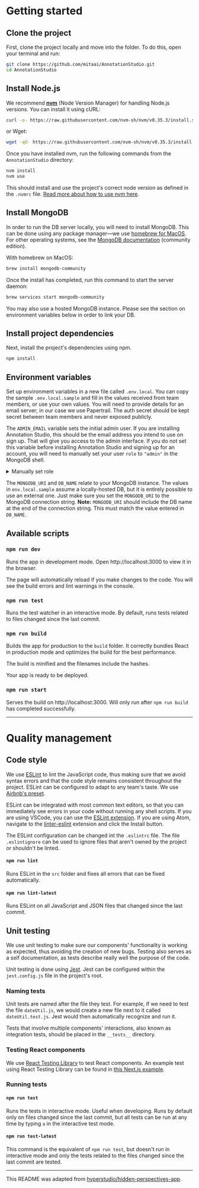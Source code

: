 # Getting started
## Clone the project
First, clone the project locally and move into the folder. To do this, open your terminal and run:
```sh
git clone https://github.com/mitaai/AnnotationStudio.git
cd AnnotationStudio
```

## Install Node.js
We recommend [**nvm**](http://nvm.sh/) (Node Version Manager) for handling Node.js versions. You can install it using cURL:
```sh
curl -o- https://raw.githubusercontent.com/nvm-sh/nvm/v0.35.3/install.sh | bash
```
or Wget:
```sh
wget -qO- https://raw.githubusercontent.com/nvm-sh/nvm/v0.35.3/install.sh | bash
```

Once you have installed nvm, run the following commands from the `AnnotationStudio` directory:
```sh
nvm install
nvm use
```
This should install and use the project's correct node version as defined in the `.nvmrc` file.
[Read more about how to use nvm here](https://github.com/nvm-sh/nvm/blob/master/README.md#usage). 

## Install MongoDB
In order to run the DB server locally, you will need to install MongoDB. This can be done using any package manager—we use [homebrew for MacOS](https://brew.sh/). For other operating systems, see the [MongoDB documentation](https://docs.mongodb.com/manual/installation) (community edition).

With homebrew on MacOS:
```sh
brew install mongodb-community
```

Once the install has completed, run this command to start the server daemon:
```sh
brew services start mongodb-community
```

You may also use a hosted MongoDB instance. Please see the section on environment variables below in order to link your DB.

## Install project dependencies
Next, install the project's dependencies using npm.
```sh
npm install
```

## Environment variables
Set up environment variables in a new file called `.env.local`. You can copy the sample `.env.local.sample` and fill in the values received from team members, or use your own values. You will need to provide details for an email server; in our case we use Papertrail. The auth secret should be kept secret between team members and never exposed publicly.

The `ADMIN_EMAIL` variable sets the initial admin user. If you are installing Annotation Studio, this should be the email address you intend to use on sign up. That will give you access to the admin interface. If you do not set this variable before installing Annotation Studio and signing up for an account, you will need to manually set your user `role` to `"admin"` in the MongoDB shell.

<details>
  <summary>Manually set role</summary>

  If you signed up without setting the `ADMIN_EMAIL` environment variable, you can enter the MongoDB shell and manually set your role.

  The following assumes your database name is `as4` and your email address is `my@email.com`.

  ```sh
  $ mongo
  ```
  ```sh
  > use as4
  > db.users.updateOne({ 'email':'my@email.com' },{ $set: { 'role':'admin' } })
  ```
</details>

The `MONGODB_URI` and `DB_NAME` relate to your MongoDB instance. The values in `env.local.sample` assume a locally-hosted DB, but it is entirely possible to use an external one. Just make sure you set the `MONGODB_URI` to the MongoDB connection string. __Note:__ `MONGODB_URI` should include the DB name at the end of the connection string. This must match the value entered in `DB_NAME`.

## Available scripts
### `npm run dev`
Runs the app in development mode.
Open http://localhost:3000 to view it in the browser.

The page will automatically reload if you make changes to the code.
You will see the build errors and lint warnings in the console.

### `npm run test`
Runs the test watcher in an interactive mode.
By default, runs tests related to files changed since the last commit.

### `npm run build`
Builds the app for production to the `build` folder.
It correctly bundles React in production mode and optimizes the build for the best performance.

The build is minified and the filenames include the hashes.

Your app is ready to be deployed.

### `npm run start`
Serves the build on http://localhost:3000. Will only run after `npm run build` has completed successfully.

*** 

# Quality management
## Code style
We use [ESLint](https://eslint.org/) to lint the JavaScript code, thus making sure that we avoid syntax errors and that the code style remains consistent throughout the project. ESLint can be configured to adapt to any team's taste. We use [Airbnb's preset](https://www.npmjs.com/package/eslint-config-airbnb).

ESLint can be integrated with most common text editors, so that you can immediately see errors in your code without running any shell scripts. If you are using VSCode, you can use the [ESLint extension](https://marketplace.visualstudio.com/items?itemName=dbaeumer.vscode-eslint). If you are using Atom, navigate to the [linter-eslint](https://atom.io/packages/linter-eslint) extension and click the Install button.

The ESLint configuration can be changed int the `.eslintrc` file. The file `.eslintignore` can be used to ignore files that aren't owned by the project or shouldn't be linted. 

#### `npm run lint`
Runs ESLint in the `src` folder and fixes all errors that can be fixed automatically.

#### `npm run lint-latest`
Runs ESLint on all JavaScript and JSON files that changed since the last commit.

## Unit testing
We use unit testing to make sure our components' functionality is working as expected, thus avoiding the creation of new bugs. Testing also serves as a self documentation, as tests describe really well the purpose of the code.

Unit testing is done using [Jest](https://jestjs.io/). Jest can be configured within the `jest.config.js` file in the project's root.

### Naming tests
Unit tests are named after the file they test. For example, if we need to test the file `dateUtil.js`, we would create a new file next to it called `dateUtil.test.js`. Jest would then automatically recognize and run it.

Tests that involve multiple components' interactions, also known as integration tests, should be placed in the `__tests__` directory.

### Testing React components
We use [React Testing Library](https://testing-library.com/docs/react-testing-library/intro) to test React components. An example test using React Testing Library can be found in [this Next.js example](https://github.com/vercel/next.js/blob/canary/examples/with-jest/__tests__/testing-library.js).

### Running tests
#### `npm run test`
Runs the tests in interactive mode. Useful when developing. Runs by default only on files changed since the last commit, but all tests can be run at any time by typing `a` in the interactive test mode.

#### `npm run test-latest`
This command is the equivalent of `npm run test`, but doesn't run in interactive mode and only the tests related to the files changed since the last commit are tested.

***

This README was adapted from [hyperstudio/hidden-perspectives-app](https://github.com/hyperstudio/hidden-perspectives-app/blob/master/README.md).